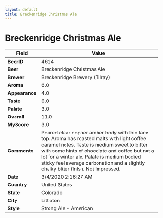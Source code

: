 ```yaml
---
layout: default
title: Breckenridge Christmas Ale
---
```


# Breckenridge Christmas Ale

| Field         | Value     |
|---------------|-----------|
| **BeerID** | 4614 |
| **Beer** | Breckenridge Christmas Ale |
| **Brewer** | Breckenridge Brewery (Tilray) |
| **Aroma** | 6.0 |
| **Appearance** | 4.0 |
| **Taste** | 6.0 |
| **Palate** | 3.0 |
| **Overall** | 11.0 |
| **MyScore** | 3.0 |
| **Comments** | Poured clear copper amber body with thin lace top. Aroma has roasted malts with light coffee caramel notes. Taste is medium sweet to bitter with some hints of chocolate and coffee but not a lot for a winter ale. Palate is medium bodied sticky feel average carbonation and a slightly chalky bitter finish. Not impressed. |
| **Date** | 3/4/2020 2:16:27 AM |
| **Country** | United States |
| **State** | Colorado |
| **City** | Littleton |
| **Style** | Strong Ale - American |
